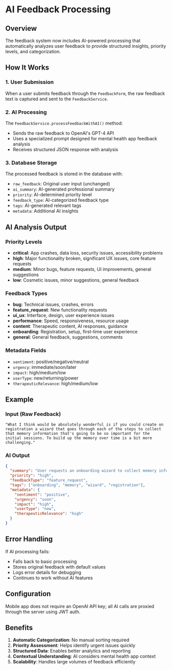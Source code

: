 # AI Feedback Processing

## Overview

The feedback system now includes AI-powered processing that automatically analyzes user feedback to provide structured insights, priority levels, and categorization.

## How It Works

### 1. User Submission
When a user submits feedback through the `FeedbackForm`, the raw feedback text is captured and sent to the `FeedbackService`.

### 2. AI Processing
The `FeedbackService.processFeedbackWithAI()` method:
- Sends the raw feedback to OpenAI's GPT-4 API
- Uses a specialized prompt designed for mental health app feedback analysis
- Receives structured JSON response with analysis

### 3. Database Storage
The processed feedback is stored in the database with:
- `raw_feedback`: Original user input (unchanged)
- `ai_summary`: AI-generated professional summary
- `priority`: AI-determined priority level
- `feedback_type`: AI-categorized feedback type
- `tags`: AI-generated relevant tags
- `metadata`: Additional AI insights

## AI Analysis Output

### Priority Levels
- **critical**: App crashes, data loss, security issues, accessibility problems
- **high**: Major functionality broken, significant UX issues, core feature requests
- **medium**: Minor bugs, feature requests, UI improvements, general suggestions
- **low**: Cosmetic issues, minor suggestions, general feedback

### Feedback Types
- **bug**: Technical issues, crashes, errors
- **feature_request**: New functionality requests
- **ui_ux**: Interface, design, user experience issues
- **performance**: Speed, responsiveness, resource usage
- **content**: Therapeutic content, AI responses, guidance
- **onboarding**: Registration, setup, first-time user experience
- **general**: General feedback, suggestions, comments

### Metadata Fields
- `sentiment`: positive/negative/neutral
- `urgency`: immediate/soon/later
- `impact`: high/medium/low
- `userType`: new/returning/power
- `therapeuticRelevance`: high/medium/low

## Example

### Input (Raw Feedback)
```
"What I think would be absolutely wonderful is if you could create on registration a wizard that goes through each of the steps to collect that memory information that's going to be so important for the initial sessions. To build up the memory over time is a bit more challenging."
```

### AI Output
```json
{
  "summary": "User requests an onboarding wizard to collect memory information during registration for better initial session quality.",
  "priority": "high",
  "feedbackType": "feature_request",
  "tags": ["onboarding", "memory", "wizard", "registration"],
  "metadata": {
    "sentiment": "positive",
    "urgency": "soon",
    "impact": "high",
    "userType": "new",
    "therapeuticRelevance": "high"
  }
}
```

## Error Handling

If AI processing fails:
- Falls back to basic processing
- Stores original feedback with default values
- Logs error details for debugging
- Continues to work without AI features

## Configuration

Mobile app does not require an OpenAI API key; all AI calls are proxied through the server using JWT auth.

## Benefits

1. **Automatic Categorization**: No manual sorting required
2. **Priority Assessment**: Helps identify urgent issues quickly
3. **Structured Data**: Enables better analytics and reporting
4. **Contextual Understanding**: AI considers mental health app context
5. **Scalability**: Handles large volumes of feedback efficiently 